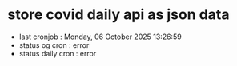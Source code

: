 # store covid daily api as json data

- last cronjob : Monday, 06 October 2025 13:26:59
- status og cron : error
- status daily cron : error
      
      